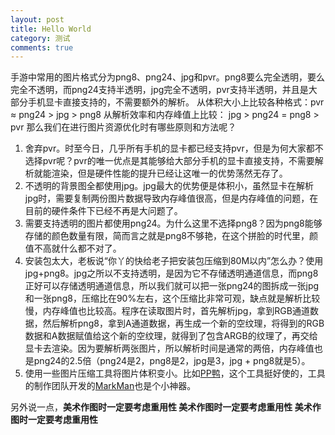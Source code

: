 ```yaml
---
layout: post
title: Hello World
category: 测试
comments: true
---
```



手游中常用的图片格式分为png8、png24、jpg和pvr。png8要么完全透明，要么完全不透明，而png24支持半透明，jpg完全不透明，pvr支持半透明，并且是大部分手机显卡直接支持的，不需要额外的解析。
从体积大小上比较各种格式：pvr ≈ png24 > jpg > png8
从解析效率和内存峰值上比较： jpg > png24 = png8 > pvr
那么我们在进行图片资源优化时有哪些原则和方法呢？
1. 舍弃pvr。时至今日，几乎所有手机的显卡都已经支持pvr，但是为何大家都不选择pvr呢？pvr的唯一优点是其能够给大部分手机的显卡直接支持，不需要解析就能渲染，但是硬件性能的提升已经让这唯一的优势荡然无存了。
2. 不透明的背景图全都使用jpg。jpg最大的优势便是体积小，虽然显卡在解析jpg时，需要复制两份图片数据导致内存峰值很高，但是内存峰值的问题，在目前的硬件条件下已经不再是大问题了。
3. 需要支持透明的图片都使用png24。为什么这里不选择png8？因为png8能够存储的颜色数量有限，简而言之就是png8不够艳，在这个拼脸的时代里，颜值不高就什么都不对了。
4. 安装包太大，老板说“你丫的快给老子把安装包压缩到80M以内”怎么办？使用jpg+png8。jpg之所以不支持透明，是因为它不存储透明通道信息，而png8正好可以存储透明通道信息，所以我们就可以把一张png24的图拆成一张jpg和一张png8，压缩比在90%左右，这个压缩比非常可观，缺点就是解析比较慢，内存峰值也比较高。程序在读取图片时，首先解析jpg，拿到RGB通道数据，然后解析png8，拿到A通道数据，再生成一个新的空纹理，将得到的RGB数据和A数据赋值给这个新的空纹理，就得到了包含ARGB的纹理了，再交给显卡去渲染。因为要解析两张图片，所以解析时间是通常的两倍，内存峰值也是png24的2.5倍（png24是2，png8是2，jpg是3，jpg + png8就是5）。
5. 使用一些图片压缩工具将图片体积变小。比如[PP鸭](http://ppduck.com/)，这个工具挺好使的，工具的制作团队开发的[MarkMan](http://www.getmarkman.com/)也是个小神器。

另外说一点，**美术作图时一定要考虑重用性 美术作图时一定要考虑重用性 美术作图时一定要考虑重用性**
